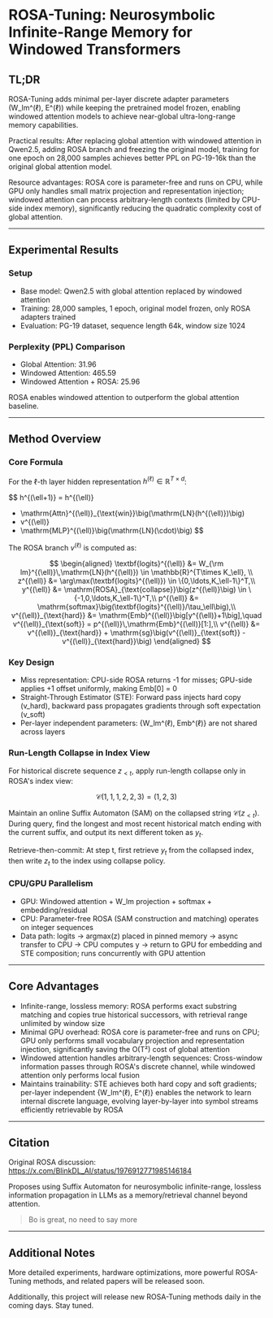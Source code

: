 # ROSA-Tuning: Neurosymbolic Infinite-Range Memory for Windowed Transformers

## TL;DR

ROSA-Tuning adds minimal per-layer discrete adapter parameters (W_lm^(ℓ), E^(ℓ)) while keeping the pretrained model frozen, enabling windowed attention models to achieve near-global ultra-long-range memory capabilities.

Practical results: After replacing global attention with windowed attention in Qwen2.5, adding ROSA branch and freezing the original model, training for one epoch on 28,000 samples achieves better PPL on PG-19-16k than the original global attention model.

Resource advantages: ROSA core is parameter-free and runs on CPU, while GPU only handles small matrix projection and representation injection; windowed attention can process arbitrary-length contexts (limited by CPU-side index memory), significantly reducing the quadratic complexity cost of global attention.

---

## Experimental Results

### Setup

- Base model: Qwen2.5 with global attention replaced by windowed attention
- Training: 28,000 samples, 1 epoch, original model frozen, only ROSA adapters trained
- Evaluation: PG-19 dataset, sequence length 64k, window size 1024

### Perplexity (PPL) Comparison

- Global Attention: 31.96
- Windowed Attention: 465.59
- Windowed Attention + ROSA: 25.96

ROSA enables windowed attention to outperform the global attention baseline.

---

## Method Overview

### Core Formula

For the ℓ-th layer hidden representation $h^{(\ell)} \in \mathbb{R}^{T\times d}$:

$$
h^{(\ell+1)} = h^{(\ell)}
+ \mathrm{Attn}^{(\ell)}_{\text{win}}\big(\mathrm{LN}(h^{(\ell)})\big)
+ v^{(\ell)}
+ \mathrm{MLP}^{(\ell)}\big(\mathrm{LN}(\cdot)\big)
$$

The ROSA branch $v^{(\ell)}$ is computed as:

$$
\begin{aligned}
\textbf{logits}^{(\ell)} &= W_{\rm lm}^{(\ell)}\,\mathrm{LN}(h^{(\ell)}) \in \mathbb{R}^{T\times K_\ell}, \\
z^{(\ell)} &= \arg\max(\textbf{logits}^{(\ell)}) \in \{0,\ldots,K_\ell-1\}^T,\\
y^{(\ell)} &= \mathrm{ROSA}_{\text{collapse}}\big(z^{(\ell)}\big) \in \{-1,0,\ldots,K_\ell-1\}^T,\\
p^{(\ell)} &= \mathrm{softmax}\big(\textbf{logits}^{(\ell)}/\tau_\ell\big),\\
v^{(\ell)}_{\text{hard}} &= \mathrm{Emb}^{(\ell)}\big[y^{(\ell)}+1\big],\quad
v^{(\ell)}_{\text{soft}} = p^{(\ell)}\,\mathrm{Emb}^{(\ell)}[1:],\\
v^{(\ell)} &= v^{(\ell)}_{\text{hard}} + \mathrm{sg}\big(v^{(\ell)}_{\text{soft}} - v^{(\ell)}_{\text{hard}}\big)
\end{aligned}
$$

### Key Design

- Miss representation: CPU-side ROSA returns -1 for misses; GPU-side applies +1 offset uniformly, making Emb[0] = 0
- Straight-Through Estimator (STE): Forward pass injects hard copy (v_hard), backward pass propagates gradients through soft expectation (v_soft)
- Per-layer independent parameters: {W_lm^(ℓ), Emb^(ℓ)} are not shared across layers

### Run-Length Collapse in Index View

For historical discrete sequence $z_{<t}$, apply run-length collapse only in ROSA's index view:

$$\mathcal{C}(1,1,1,2,2,3) = (1,2,3)$$

Maintain an online Suffix Automaton (SAM) on the collapsed string $\mathcal{C}(z_{<t})$. During query, find the longest and most recent historical match ending with the current suffix, and output its next different token as $y_t$.

Retrieve-then-commit: At step t, first retrieve $y_t$ from the collapsed index, then write $z_t$ to the index using collapse policy.

### CPU/GPU Parallelism

- GPU: Windowed attention + W_lm projection + softmax + embedding/residual
- CPU: Parameter-free ROSA (SAM construction and matching) operates on integer sequences
- Data path: logits → argmax(z) placed in pinned memory → async transfer to CPU → CPU computes y → return to GPU for embedding and STE composition; runs concurrently with GPU attention

---

## Core Advantages

- Infinite-range, lossless memory: ROSA performs exact substring matching and copies true historical successors, with retrieval range unlimited by window size
- Minimal GPU overhead: ROSA core is parameter-free and runs on CPU; GPU only performs small vocabulary projection and representation injection, significantly saving the O(T²) cost of global attention
- Windowed attention handles arbitrary-length sequences: Cross-window information passes through ROSA's discrete channel, while windowed attention only performs local fusion
- Maintains trainability: STE achieves both hard copy and soft gradients; per-layer independent {W_lm^(ℓ), E^(ℓ)} enables the network to learn internal discrete language, evolving layer-by-layer into symbol streams efficiently retrievable by ROSA

---

## Citation

Original ROSA discussion: https://x.com/BlinkDL_AI/status/1976912771985146184

Proposes using Suffix Automaton for neurosymbolic infinite-range, lossless information propagation in LLMs as a memory/retrieval channel beyond attention.

> Bo is great, no need to say more

---

## Additional Notes

More detailed experiments, hardware optimizations, more powerful ROSA-Tuning methods, and related papers will be released soon.

Additionally, this project will release new ROSA-Tuning methods daily in the coming days. Stay tuned.
